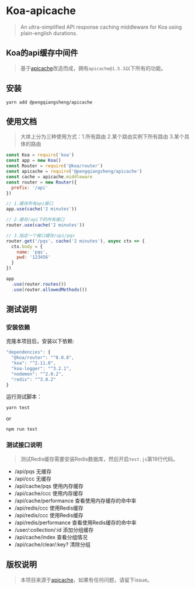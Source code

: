 # Koa-apicache
> An ultra-simplified API response caching middleware for Koa using plain-english durations.

## Koa的api缓存中间件

> 基于[apicache](https://www.npmjs.com/package/apicache)改造而成，拥有`apicache@1.5.3`以下所有的功能。

## 安装

```shell
yarn add @pengqiangsheng/apicache
```

## 使用文档

> 大体上分为三种使用方式：1.所有路由 2.某个路由实例下所有路由 3.某个具体的路由

```js
const Koa = require('koa')
const app = new Koa()
const Router = require('@koa/router')
const apicache = require('@pengqiangsheng/apicache')
const cache = apicache.middleware
const router = new Router({
  prefix: '/api'
})

// 1.缓存所有api接口
app.use(cache('2 minutes'))

// 2.缓存/api下的所有接口
router.use(cache('2 minutes'))

// 3.指定一个接口缓存/api/pqs
router.get('/pqs', cache('2 minutes'), async ctx => {
  ctx.body = {
    name: 'pqs',
    pwd: '123456'
  }
})

app
  .use(router.routes())
  .use(router.allowedMethods())
```

## 测试说明

### 安装依赖

克隆本项目后，安装以下依赖:

```js
"dependencies": {
  "@koa/router": "^8.0.8",
  "koa": "^2.11.0",
  "koa-logger": "^3.2.1",
  "nodemon": "^2.0.2",
  "redis": "^3.0.2"
}
```

运行测试脚本：

```shell
yarn test
```
or
```shell
npm run test
```

### 测试接口说明

> 测试Redis缓存需要安装Redis数据库，然后开启`test.js`第19行代码。

- /api/pqs 无缓存
- /api/ccc 无缓存
- /api/cache/pqs 使用内存缓存
- /api/cache/ccc 使用内存缓存
- /api/cache/performance 查看使用内存缓存的命中率
- /api/redis/ccc 使用Redis缓存
- /api/redis/ccc 使用Redis缓存
- /api/redis/performance 查看使用Redis缓存的命中率
- /user/:collection/:id 添加分组缓存
- /api/cache/index 查看分组情况
- /api/cache/clear/:key? 清除分组

## 版权说明

> 本项目来源于[apicache](https://www.npmjs.com/package/apicache)，如果有任何问题，请留下issue。



